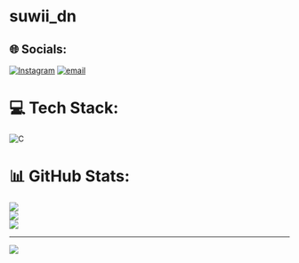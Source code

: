 # suwii_dn


## 🌐 Socials:
[![Instagram](https://img.shields.io/badge/Instagram-%23E4405F.svg?logo=Instagram&logoColor=white)](https://instagram.com/suwii_dn/) [![email](https://img.shields.io/badge/Email-D14836?logo=gmail&logoColor=white)](mailto:4riseeyou@gmail.com) 

# 💻 Tech Stack:
![C](https://img.shields.io/badge/c-%2300599C.svg?style=for-the-badge&logo=c&logoColor=white)
# 📊 GitHub Stats:
![](https://github-readme-stats.vercel.app/api?username=4riseeyou&theme=dark&hide_border=false&include_all_commits=false&count_private=false)<br/>
![](https://nirzak-streak-stats.vercel.app/?user=4riseeyou&theme=dark&hide_border=false)<br/>
![](https://github-readme-stats.vercel.app/api/top-langs/?username=4riseeyou&theme=dark&hide_border=false&include_all_commits=false&count_private=false&layout=compact)

---
[![](https://visitcount.itsvg.in/api?id=4riseeyou&icon=0&color=0)](https://visitcount.itsvg.in)

<!-- Proudly created with GPRM ( https://gprm.itsvg.in ) -->
